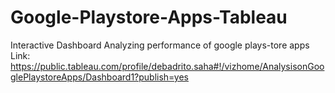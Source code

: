 # Google-Playstore-Apps-Tableau
Interactive Dashboard Analyzing performance of google plays-tore apps</br> 
Link:</br>
https://public.tableau.com/profile/debadrito.saha#!/vizhome/AnalysisonGooglePlaystoreApps/Dashboard1?publish=yes

